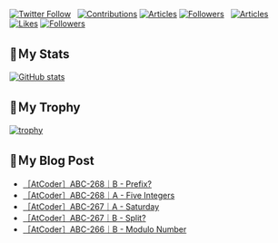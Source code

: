 [![Twitter Follow](https://img.shields.io/twitter/follow/hyperdb?label=twitter&logo=twitter&style=plastic)](https://twitter.com/hyperdb)
&nbsp;
[![Contributions](https://badgen.org/img/qiita/hyperdb/contributions?style=plastic)](https://qiita.com/hyperdb)
[![Articles](https://badgen.org/img/qiita/hyperdb/articles?style=plastic)](https://qiita.com/hyperdb)
[![Followers](https://badgen.org/img/qiita/hyperdb/followers?style=plastic)](https://qiita.com/hyperdb)
&nbsp;
[![Articles](https://badgen.org/img/zenn/hyperdb/articles)](https://zenn.dev/hyperdb)
[![Likes](https://badgen.org/img/zenn/hyperdb/likes?style=plastic)](https://zenn.dev/hyperdb)
[![Followers](https://badgen.org/img/zenn/hyperdb/followers?style=plastic)](https://zenn.dev/hyperdb)

## 🔖Ｍy Stats

[![GitHub stats](https://github-readme-stats-eight-theta.vercel.app/api?username=hyperdb&theme=radical&count_private=true&show_icons=true)](https://github.com/anuraghazra/github-readme-stats)

## 🔖Ｍy Trophy

[![trophy](https://github-profile-trophy.vercel.app/?username=hyperdb&theme=onedark)](https://github.com/ryo-ma/github-profile-trophy)

## 🔖Ｍy Blog Post

<!-- BLOG-POST-LIST:START -->
- [［AtCoder］ABC-268｜B - Prefix?](https://zenn.dev/hyperdb/articles/fe2c94bf23771f)
- [［AtCoder］ABC-268｜A - Five Integers](https://zenn.dev/hyperdb/articles/5468c04eb52f0f)
- [［AtCoder］ABC-267｜A - Saturday](https://zenn.dev/hyperdb/articles/913ef1d7591e3b)
- [［AtCoder］ABC-267｜B - Split?](https://zenn.dev/hyperdb/articles/07b09b5d3cc8d6)
- [［AtCoder］ABC-266｜B - Modulo Number](https://zenn.dev/hyperdb/articles/c981b2fe1ce0c9)
<!-- BLOG-POST-LIST:END -->

